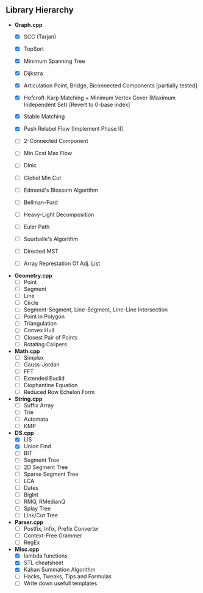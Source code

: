 Library Hierarchy
-----------------

  - **Graph.cpp**
    - [x] SCC (Tarjan)
    - [x] TopSort
    - [x] Minimum Spanning Tree
    - [x] Dijkstra
    - [x] Articulation Point, Bridge, Biconnected Components [partially tested]
    - [x] Hofcroft-Karp Matching + Minimum Vertex Cover (Maximum Independent Set) [Revert to 0-base index]
    - [x] Stable Matching
    - [x] Push Relabel Flow [Implement Phase II]
    - [ ] 2-Connected Component
    - [ ] Min Cost Max Flow
    - [ ] Dinic
    - [ ] Global Min Cut
    - [ ] Edmond's Blossom Algorithm
    - [ ] Bellman-Ford
    - [ ] Heavy-Light Decomposition
    - [ ] Euler Path
    - [ ] Suurballe's Algorithm
    - [ ] Directed MST
    - [ ] Array Represtation Of Adj. List


  - **Geometry.cpp**
    - [ ] Point
    - [ ] Segment
    - [ ] Line
    - [ ] Circle
    - [ ] Segment-Segment, Line-Segment, Line-Line Intersection
    - [ ] Point in Polygon
    - [ ] Triangulation
    - [ ] Convex Hull
    - [ ] Closest Pair of Points
    - [ ] Rotating Calipers
    
  - **Math.cpp**
    - [ ] Simplex
    - [ ] Gauss-Jordan
    - [ ] FFT
    - [ ] Extended Euclid
    - [ ] Diophantine Equation
    - [ ] Reduced Row Echelon Form
    
  - **String.cpp**
    - [ ] Suffix Array
    - [ ] Trie
    - [ ] Automata
    - [ ] KMP
    
  - **DS.cpp**
    - [x] LIS
    - [x] Union Find
    - [ ] BIT
    - [ ] Segment Tree
    - [ ] 2D Segment Tree
    - [ ] Sparse Segment Tree
    - [ ] LCA
    - [ ] Dates
    - [ ] BigInt
    - [ ] RMQ, RMedianQ
    - [ ] Splay Tree
    - [ ] Link/Cut Tree

  - **Parser.cpp**
    - [ ] Postfix, Infix, Prefix Converter
    - [ ] Context-Free Grammer
    - [ ] RegEx
    
  - **Misc.cpp**
    - [x] lambda functions
    - [x] STL cheatsheet
    - [x] Kahan Summation Algorithm
    - [ ] Hacks, Tweaks, Tips and Formulas
    - [ ] Write down usefull templates